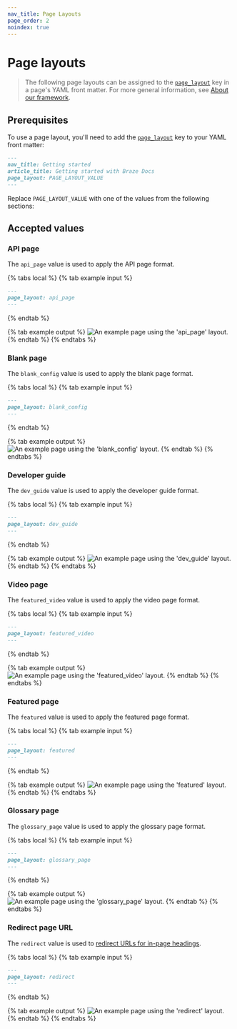 ```yaml
---
nav_title: Page Layouts 
page_order: 2
noindex: true
---
```


#  Page layouts

> The following page layouts can be assigned to the [`page_layout`]({{site.baseurl}}/home/yaml_front_matter/metadata/#page-layout) key in a page's YAML front matter. For more general information, see [About our framework]({{site.baseurl}}/home/about_our_framework/#layouts).

## Prerequisites

To use a page layout, you'll need to add the [`page_layout`]({{site.baseurl}}/home/yaml_front_matter/metadata/#page-layout) key to your YAML front matter:

```markdown
---
nav_title: Getting started
article_title: Getting started with Braze Docs
page_layout: PAGE_LAYOUT_VALUE
---
```

Replace `PAGE_LAYOUT_VALUE` with one of the values from the following sections:

## Accepted values

### API page

The `api_page` value is used to apply the API page format.

{% tabs local %}
{% tab example input %}
```markdown
---
page_layout: api_page
---
```
{% endtab %}

{% tab example output %}
![An example page using the 'api_page' layout.]()
{% endtab %}
{% endtabs %}

### Blank page

The `blank_config` value is used to apply the blank page format. 

{% tabs local %}
{% tab example input %}
```markdown
---
page_layout: blank_config
---
```
{% endtab %}

{% tab example output %}
![An example page using the 'blank_config' layout.]()
{% endtab %}
{% endtabs %}

### Developer guide

The `dev_guide` value is used to apply the developer guide format. 

{% tabs local %}
{% tab example input %}
```markdown
---
page_layout: dev_guide
---
```
{% endtab %}

{% tab example output %}
![An example page using the 'dev_guide' layout.]()
{% endtab %}
{% endtabs %}

### Video page

The `featured_video` value is used to apply the video page format. 

{% tabs local %}
{% tab example input %}
```markdown
---
page_layout: featured_video
---
```
{% endtab %}

{% tab example output %}
![An example page using the 'featured_video' layout.]()
{% endtab %}
{% endtabs %}

### Featured page

The `featured` value is used to apply the featured page format. 

{% tabs local %}
{% tab example input %}
```markdown
---
page_layout: featured
---
```
{% endtab %}

{% tab example output %}
![An example page using the 'featured' layout.]()
{% endtab %}
{% endtabs %}

### Glossary page

The `glossary_page` value is used to apply the glossary page format. 

{% tabs local %}
{% tab example input %}
```markdown
---
page_layout: glossary_page
---
```
{% endtab %}

{% tab example output %}
![An example page using the 'glossary_page' layout.]()
{% endtab %}
{% endtabs %}

### Redirect page URL

The `redirect` value is used to [redirect URLs for in-page headings]({{site.baseurl}}/home/content_management/redirecting_urls/#redirecting-a-heading). 

{% tabs local %}
{% tab example input %}
```markdown
---
page_layout: redirect
---
```
{% endtab %}

{% tab example output %}
![An example page using the 'redirect' layout.]()
{% endtab %}
{% endtabs %}
